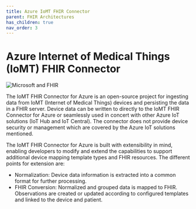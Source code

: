 ```yaml
---
title: Azure IoMT FHIR Connector
parent: FHIR Architectures
has_children: true
nav_order: 3
---
```


# Azure Internet of Medical Things (IoMT) FHIR Connector

![Microsoft and FHIR](/assets/images/msft-fhir.png)

The IoMT FHIR Connector for Azure is an open-source project for ingesting data from IoMT (Internet of Medical Things) devices and persisting the data in a FHIR server.  Device data can be written to directly to the IoMT FHIR Connector for Azure or seamlessly used in concert with other Azure IoT solutions (IoT Hub and IoT Central). The connector does not provide device security or management which are covered by the Azure IoT solutions mentioned.

The IoMT FHIR Connector for Azure is built with extensibility in mind, enabling developers to modify and extend the capabilities to support additional device mapping template types and FHIR resources. The different points for extension are:
- Normalization: Device data information is extracted into a common format for further processing.
- FHIR Conversion: Normalized and grouped data is mapped to FHIR. Observations are created or updated according to configured templates and linked to the device and patient.

